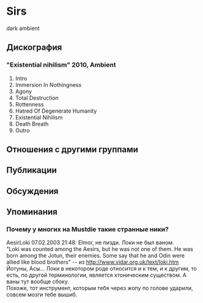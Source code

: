 # Sirs

dark ambient

## Дискография

### "Existential nihilism" 2010, Ambient

01. Intro
02. Immersion In Nothingness
03. Agony
04. Total Destruction
05. Rottenness
06. Hatred Of Degenerate Humanity
07. Existential Nihilism
08. Death Breath
09. Outro


## Отношения с другими группами


## Публикации


## Обсуждения


## Упоминания

### Почему у многих на Mustdie  такие странные ники?

AesirLoki 07.02.2003 21:48:
Elmor, не пизди. Локи не был ваном.<BR>"Loki was counted among the Aesirs, but he was not one of them. He was born among the Jotun, their enemies. Some say that he and Odin were allied like blood brothers" -- из <A HREF="http://www.vidar.org.uk/text/loki.htm" target="_blank">http://www.vidar.org.uk/text/loki.htm</A><BR>Йотуны, Асы... Локи в некотором роде относится и к тем, и к другим, то есть, по другой терминологии, является хтоническим существом. А ваны тут вообще сбоку.<BR>Похоже, тот инструмент, которым тебя через жопу по голове ударили, совсем мозги тебе вышиб.

